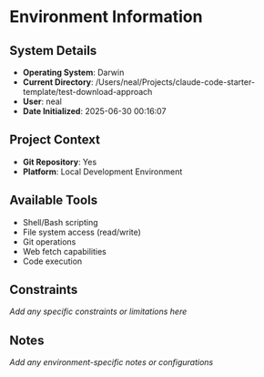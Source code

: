 <!-- This file gives specific information about the environment that Claude is running in -->

# Environment Information

## System Details
- **Operating System**: Darwin
- **Current Directory**: /Users/neal/Projects/claude-code-starter-template/test-download-approach
- **User**: neal
- **Date Initialized**: 2025-06-30 00:16:07

## Project Context
- **Git Repository**: Yes
- **Platform**: Local Development Environment

## Available Tools
- Shell/Bash scripting
- File system access (read/write)
- Git operations
- Web fetch capabilities
- Code execution

## Constraints
_Add any specific constraints or limitations here_

## Notes
_Add any environment-specific notes or configurations_
